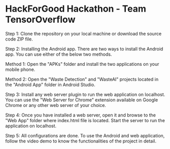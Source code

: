 # HackForGood Hackathon - Team TensorOverflow

Step 1: Clone the repository on your local machine or download the source code ZIP file.

Step 2: Installing the Android app. There are two ways to install the Android app. You can use either of the below two methods.

Method 1: Open the "APKs" folder and install the two applications on your mobile phone.

Method 2: Open the "Waste Detection" and "WasteAI" projects located in the "Android App" folder in Android Studio.

Step 3: Install any web server plugin to run the web application on localhost. You can use the "Web Server for Chrome" extension available on Google Chrome or any other web server of your choice.

Step 4: Once you have installed a web server, open it and browse to the "Web App" folder where index.html file is located. Start the server to run the application on localhost.

Step 5: All configurations are done. To use the Android and web application, follow the video demo to know the functionalities of the project in detail.

